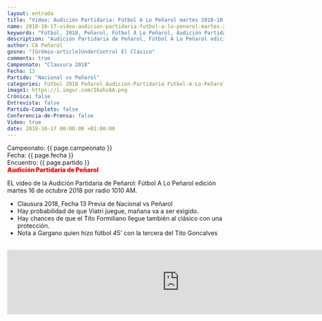 ```yaml
---
layout: entrada
title: "Video: Audición Partidaria: Fútbol A Lo Peñarol martes 2018-10-16 por 1010 AM"
name: 2018-10-17-video-audicion-partidaria-futbol-a-lo-penarol-martes-2018-10-16.markdown
keywords: "Fútbol, 2018, Peñarol, Fútbol A Lo Peñarol, Audición Partidaria de Peñarol, 1010 AM, video, youtube"
description: "Audición Partidaria de Peñarol, Fútbol A Lo Peñarol edición del martes 16 de octubre por radio 1010 AM. Previa del Clásico  Nacional vs Peñarol por la Fecha No 13 del Clausura 2018."
author: CA Peñarol
gosne: "[Grêmio-article]UnderControl El Clásico"
comments: true
Campeonato: "Clausura 2018"
Fecha: 13
Partido: "Nacional vs Peñarol"
categories: Fútbol 2018 Peñarol Audicion-Partidaria Futbol-A-Lo-Peñarol
image1: https://i.imgur.com/I6ahzAA.png
Crónica: false
Entrevista: false
Partido-Completo: false
Conferencia-de-Prensa: false
Video: true
date: 2018-10-17 00:00:00 +01:00:00
---
```


Campeonato: <span>{{ page.campeonato }}</span><br>
Fecha: <span>{{ page.fecha }}</span><br>
Encuentro: <span>{{ page.partido }}</span><br>
<span style="color:red;font-weight:900">Audición Partidaria de Peñarol</span>

EL video de la Audición Partidaria de Peñarol: Fútbol A Lo Peñarol edición martes 16 de octubre 2018 por radio 1010 AM.

 - Clausura 2018, Fecha 13 Previa de Nacional vs Peñarol
 - Hay probabilidad de que Viatri juegue, mañana va a ser exigido.
 - Hay chances de que el Tito Formiliano llegue también al clásico con una protección.
 - Nota a Gargano quien hizo fútbol 45' con la tercera del Tito Goncalves

<br>

<iframe width="800" src="https://www.youtube.com/embed/m2Uh8chqMbQ" frameborder="0" allow="autoplay; encrypted-media" allowfullscreen></iframe>

<br>
